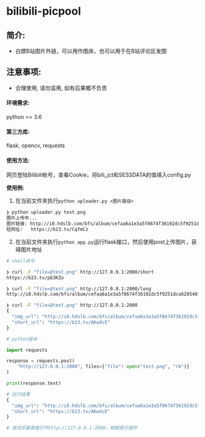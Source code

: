 # bilibili-picpool

## 简介: 

- 白嫖B站图片外链，可以用作图床，也可以用于在B站评论区发图


## 注意事项:

- 合理使用, 请勿滥用, 如有后果概不负责

#### 环境需求:

python >= 3.6

#### 第三方库:

flask, opencv, requests

#### 使用方法:

网页登陆Bilibili帐号，查看Cookie，将bili_jct和SESSDATA的值填入config.py

**使用例:**

1. 在当前文件夹执行`python uploader.py <图片路径>`

```bash
❯ python uploader.py test.png
图片上传中...
图片链接: http://i0.hdslb.com/bfs/album/cefaa6a1e3a5f8674f36192dc5f9251dca620540.png
短网址:   https://b23.tv/CqfmCz
```



2. 在当前文件夹执行`python app.py`运行flask接口，然后使用post上传图片，获得图片地址

```bash
# shell命令

❯ curl -F "file=@test.png" http://127.0.0.1:2000/short
https://b23.tv/pb3KZo

❯ curl -F "file=@test.png" http://127.0.0.1:2000/long
http://i0.hdslb.com/bfs/album/cefaa6a1e3a5f8674f36192dc5f9251dca620540.png

❯ curl -F "file=@test.png" http://127.0.0.1:2000     
{
  "img_url": "http://i0.hdslb.com/bfs/album/cefaa6a1e3a5f8674f36192dc5f9251dca620540.png", 
  "short_url": "https://b23.tv/AKwXcE"
}
```

```python
# python脚本

import requests

response = requests.post(
    "http://127.0.0.1:2000", files={"file": open("test.png", "rb")}
)

print(response.text)

# 运行结果
{
  "img_url": "http://i0.hdslb.com/bfs/album/cefaa6a1e3a5f8674f36192dc5f9251dca620540.png", 
  "short_url": "https://b23.tv/AKwXcE"
}

```

```bash
# 或浏览器直接打开http://127.0.0.1:2000，根据提示操作
```

